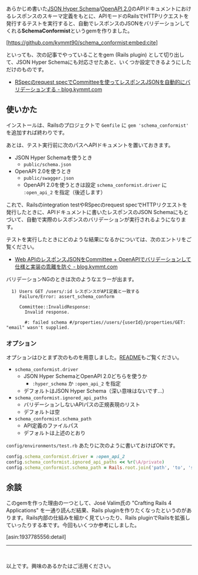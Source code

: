 <!-- テスト時にAPIドキュメントのスキーマ定義からレスポンスのJSONを自動でバリデーションするgemを作った -->

あらかじめ書いた[JSON Hyper Schema](http://json-schema.org/latest/json-schema-hypermedia.html)/[OpenAPI 2.0](https://github.com/OAI/OpenAPI-Specification/blob/master/versions/2.0.md)のAPIドキュメントにおけるレスポンスのスキーマ定義をもとに、APIモードのRailsでHTTPリクエストを発行するテストを実行すると、自動でレスポンスのJSONをバリデーションしてくれる**SchemaConformist**というgemを作りました。

[https://github.com/kymmt90/schema_conformist:embed:cite]

といっても、次の記事でやっていることをgem (Rails plugin) として切り出して、JSON Hyper Schemaにも対応させたあと、いくつか設定できるようにしただけのものです。

- [RSpecのrequest specでCommitteeを使ってレスポンスJSONを自動的にバリデーションする - blog.kymmt.com](http://blog.kymmt.com/entry/auto-json-validation-with-committee)

## 使いかた

インストールは、Railsのプロジェクトで `Gemfile` に `gem 'schema_conformist'` を追加すれば終わりです。

あとは、テスト実行前に次のパスへAPIドキュメントを置いておきます。

- JSON Hyper Schemaを使うとき
  - `public/schema.json`
- OpenAPI 2.0を使うとき
  - `public/swagger.json`
  - OpenAPI 2.0を使うときは設定 `schema_conformist.driver` に `:open_api_2` を指定（後述します）

これで、Railsのintegration testやRSpecのrequest specでHTTPリクエストを発行したときに、APIドキュメントに書いたレスポンスのJSON Schemaにもとづいて、自動で実際のレスポンスのバリデーションが実行されるようになります。

テストを実行したときにどのような結果になるかについては、次のエントリをご覧ください。

- [Web APIのレスポンスJSONをCommittee + OpenAPIでバリデーションして仕様と実装の乖離を防ぐ - blog.kymmt.com](http://blog.kymmt.com/entry/use-committee-and-openapi-to-validate-response-jsons)

バリデーションNGのときは次のようなエラーが出ます。

```
  1) Users GET /users/:id レスポンスがAPI定義と一致する
     Failure/Error: assert_schema_conform

     Committee::InvalidResponse:
       Invalid response.

       #: failed schema #/properties//users/{userId}/properties/GET: "email" wasn't supplied.
```

### オプション

オプションはひとまず次のものを用意しました。[README](https://github.com/kymmt90/schema_conformist/blob/master/README.md)もご覧ください。

- `schema_conformist.driver`
  - JSON Hyper SchemaとOpenAPI 2.0どちらを使うか
    - `:hyper_schema` か `:open_api_2` を指定
  - デフォルトはJSON Hyper Schema（深い意味はないです…）
- `schema_conformist.ignored_api_paths`
  - バリデーションしないAPIパスの正規表現のリスト
  - デフォルトは空
- `schema_conformist.schema_path`
  - API定義のファイルパス
  - デフォルトは上述のとおり

`config/environments/test.rb` あたりに次のように書いておけばOKです。

```ruby
config.schema_conformist.driver = :open_api_2
config.schema_conformist.ignored_api_paths << %r(\A/private)
config.schema_conformist.schema_path = Rails.root.join('path', 'to', 'swagger.json')
```

## 余談

このgemを作った理由の一つとして、José Valim氏の "Crafting Rails 4 Applications" を一通り読んだ結果、Rails pluginを作りたくなったというのがあります。Rails内部の仕組みを細かく見ていったり、Rails pluginでRailsを拡張していったりする本です。今回もいくつか参考にしました。

[asin:1937785556:detail]

---

<br>

以上です。興味のあるかたはご活用ください。
